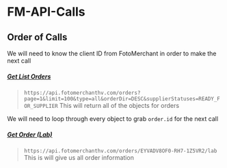 # FM-API-Calls

## Order of Calls

We will need to know the client ID from FotoMerchant in order to make the next call

##### [Get List Orders](https://apidocs.fotomerchanthv.com/#50f62df8-f1b7-b697-f8d7-e55862e6e390)
> `https://api.fotomerchanthv.com/orders?page=1&limit=100&type=all&orderDir=DESC&supplierStatuses=READY_FOR_SUPPLIER`
> This will return all of the objects for orders

We will need to loop through every object to grab `order.id` for the next call

##### [Get Order (Lab)](https://apidocs.fotomerchanthv.com/#98583907-3094-57d8-0fbe-ae1c5c566b12)
> `https://api.fotomerchanthv.com/orders/EYVADV8OF0-RH7-1Z5VR2/lab`
> This is will give us all order information 
